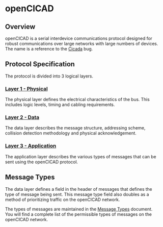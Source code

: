 # openCICAD

## Overview

openCICAD is a serial interdevice communications protocol designed for robust communications over large networks with large numbers of devices. The name is a reference to the [Cicada][Cicada Wiki] bug.

## Protocol Specification

The protocol is divided into 3 logical layers.

### [Layer 1 - Physical](physical.md)

The physical layer defines the electrical characteristics of the bus. This includes logic levels, timing and cabling requirements.

### [Layer 2 - Data](data.md)

The data layer describes the message structure, addressing scheme, collision detection methodology and physical acknowledgement.

### [Layer 3 - Application](application.md)

The application layer describes the various types of messages that can be sent using the openCICAD protocol.

## Message Types

The data layer defines a field in the header of messages that defines the type of message being sent. This message type field also doubles as a method of prioritizing traffic on the openCICAD network.

The types of messages are maintained in the [Message Types](messagetypes.md) document. You will find a complete list of the permissible types of messages on the openCICAD network.

[Cicada Wiki]: http://en.wikipedia.org/wiki/Cicada
